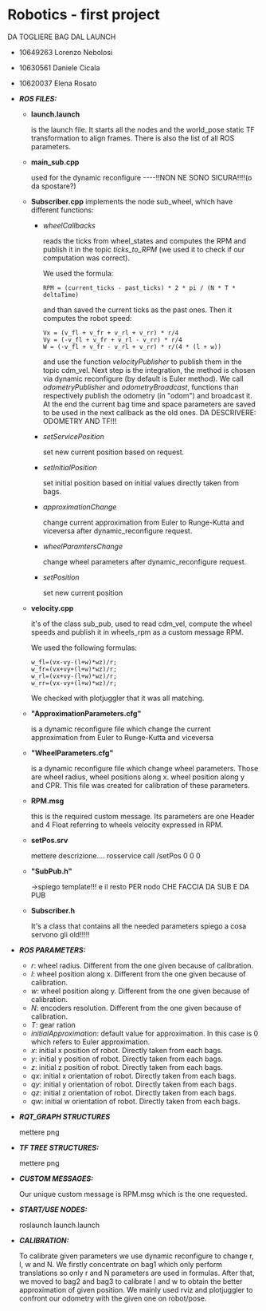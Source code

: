 # Robotics - first project

DA TOGLIERE BAG DAL LAUNCH

- 10649263 Lorenzo Nebolosi
- 10630561 Daniele Cicala
- 10620037 Elena Rosato


- ***ROS FILES:***

  - **launch.launch** 

    is the launch file. It starts all the nodes and the world_pose static TF transformation to align frames.
    There is also the list of all ROS parameters.

  - **main_sub.cpp** 

    used for the dynamic reconfigure ----!!NON NE SONO SICURA!!!!(o da spostare?)

  - **Subscriber.cpp** implements the node sub_wheel, which have different functions: 
    - *wheelCallbacks* 
      
      reads the ticks from wheel_states and computes the RPM and publish it in the topic *ticks_to_RPM* (we used it to check if our computation was correct). 
  
        We used the formula:
        
          RPM = (current_ticks - past_ticks) * 2 * pi / (N * T * deltaTime) 
            
        and than saved the current ticks as the past ones. 
        Then it computes the robot speed:
              
          Vx = (v_fl + v_fr + v_rl + v_rr) * r/4
          Vy = (-v_fl + v_fr + v_rl - v_rr) * r/4
          W = (-v_fl + v_fr - v_rl + v_rr) * r/(4 * (l + w))
  
        and use the function *velocityPublisher* to publish them in the topic cdm_vel.
        Next step is the integration, the method is chosen via dynamic reconfigure (by default is Euler method).
        We call *odometryPublisher* and *odometryBroadcast*, functions than respectively publish the odometry (in "odom") and broadcast it.
        At the end the current bag time and space parameters are saved to be used in the next callback as the old ones.
         DA DESCRIVERE:
         ODOMETRY AND TF!!!
    - *setServicePosition*
            
       set new current position based on request.
        
    - *setInitialPosition* 
        
       set initial position based on initial values directly taken from bags.

    - *approximationChange*
    
      change current approximation from Euler to Runge-Kutta and viceversa after dynamic_reconfigure request.
       
    - *wheelParamtersChange*
      
      change wheel parameters after dynamic_reconfigure request.
        
    - *setPosition*
        
      set new current position

  - **velocity.cpp** 
  
    it's of the class sub_pub, used to read cdm_vel, compute the wheel speeds and publish it in wheels_rpm as a custom message RPM.
    
    We used the following formulas:
   
        w_fl=(vx-vy-(l+w)*wz)/r;
        w_fr=(vx+vy+(l+w)*wz)/r;
        w_rl=(vx+vy-(l+w)*wz)/r;
        w_rr=(vx-vy+(l+w)*wz)/r;

    We checked with plotjuggler that it was all matching.

  - **"ApproximationParameters.cfg"**

    is a dynamic reconfigure file which change the current approximation from Euler to Runge-Kutta and viceversa


  - **"WheelParameters.cfg"**

    is a dynamic reconfigure file which change wheel parameters. Those are wheel radius, wheel positions along x.
    wheel position along y and CPR. This file was created for calibration of these parameters.


  - **RPM.msg**

    this is the required custom message. Its parameters are one Header and 4 Float referring to wheels velocity
    expressed in RPM.


  - **setPos.srv**

    mettere descrizione....
    rosservice call /setPos 0 0 0


  - **"SubPub.h"** 

    ->spiego template!!! e il resto PER nodo CHE FACCIA DA SUB E DA PUB


  - **Subscriber.h** 

    It's a class that contains all the needed parameters
    spiego a cosa servono gli old!!!!!


- ***ROS PARAMETERS:***
  - *r*: wheel radius. Different from the one given because of calibration.
  - *l*: wheel position along x. Different from the one given because of calibration.
  - *w*: wheel position along y. Different from the one given because of calibration.
  - *N*: encoders resolution. Different from the one given because of calibration.
  - *T*: gear ration
  - *initialApproximation*: default value for approximation. In this case is 0 which refers to Euler approximation.
  - *x*: initial x position of robot. Directly taken from each bags.
  - *y*: initial y position of robot. Directly taken from each bags.
  - *z*: initial z position of robot. Directly taken from each bags.
  - *qx*: initial x orientation of robot. Directly taken from each bags.
  - *qy*: initial y orientation of robot. Directly taken from each bags.
  - *qz*: initial z orientation of robot. Directly taken from each bags.
  - *qw*: initial w orientation of robot. Directly taken from each bags.

- ***RQT_GRAPH STRUCTURES***

  mettere png
  
- ***TF TREE STRUCTURES:***

  mettere png


- ***CUSTOM MESSAGES:***

  Our unique custom message is RPM.msg which is the one requested.


- ***START/USE NODES:***

  roslaunch launch.launch


- ***CALIBRATION:*** 

  To calibrate given parameters we use dynamic reconfigure to change r, l, w and N.
  We firstly concentrate on bag1 which only perform translations so only r and N parameters are used in formulas. 
  After that, we moved to bag2 and bag3 to calibrate l and w to obtain the better approximation of given position.
  We mainly used rviz and plotjuggler to confront our odometry with the given one on robot/pose.



